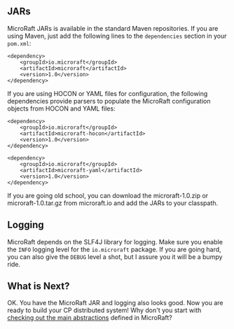 ## JARs

MicroRaft JARs is available in the standard Maven repositories. If you are 
using Maven, just add the following lines to the `dependencies` section in 
your `pom.xml`:

~~~~{.java}
<dependency>
    <groupId>io.microraft</groupId>
    <artifactId>microraft</artifactId>
    <version>1.0</version>
</dependency>
~~~~

If you are using HOCON or YAML files for configuration, the following 
dependencies provide parsers to populate the MicroRaft configuration objects 
from HOCON and YAML files:

~~~~
<dependency>
	<groupId>io.microraft</groupId>
	<artifactId>microraft-hocon</artifactId>
	<version>1.0</version>
</dependency>
~~~~

~~~~
<dependency>
	<groupId>io.microraft</groupId>
	<artifactId>microraft-yaml</artifactId>
	<version>1.0</version>
</dependency>
~~~~

If you are going old school, you can download the microraft-1.0.zip or 
microraft-1.0.tar.gz from microraft.io and add the JARs to your classpath. 


## Logging

MicroRaft depends on the SLF4J library for logging. Make sure you enable 
the `INFO` logging level for the `io.microraft` package. If you are going hard, 
you can also give the `DEBUG` level a shot, but I assure you it will be a bumpy 
ride.


## What is Next?

OK. You have the MicroRaft JAR and logging also looks good. Now you are ready
to build your CP distributed system! Why don't you start with
[checking out the main abstractions](main-abstractions.md) defined in 
MicroRaft?   
